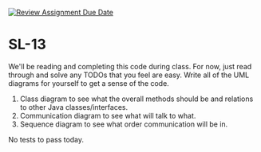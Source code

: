 [![Review Assignment Due Date](https://classroom.github.com/assets/deadline-readme-button-8d59dc4de5201274e310e4c54b9627a8934c3b88527886e3b421487c677d23eb.svg)](https://classroom.github.com/a/fClrEUpc)
# SL-13

We'll be reading and completing this code during class. For now, just read through and solve any TODOs that you feel are easy. Write all of the UML diagrams for yourself to get a sense of the code.
1. Class diagram to see what the overall methods should be and relations to other Java classes/interfaces.
2. Communication diagram to see what will talk to what.
3. Sequence diagram to see what order communication will be in.

No tests to pass today.
